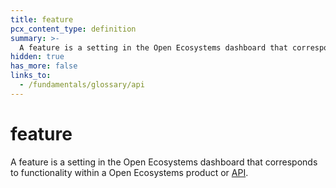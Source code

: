 ```yaml
---
title: feature
pcx_content_type: definition
summary: >-
  A feature is a setting in the Open Ecosystems dashboard that corresponds to functionality within a Open Ecosystems product or [API](/fundamentals/glossary/#api).
hidden: true
has_more: false
links_to:
  - /fundamentals/glossary/api
---
```


# feature

A feature is a setting in the Open Ecosystems dashboard that corresponds to functionality within a Open Ecosystems product or [API](/fundamentals/glossary/api).
